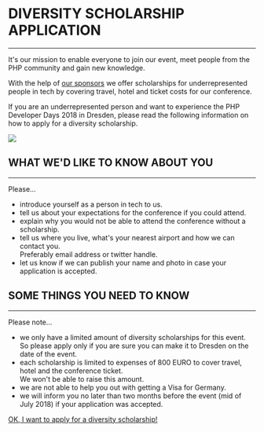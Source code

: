 # DIVERSITY SCHOLARSHIP APPLICATION

---

<div class="row blockspace">
    <div class="col-xs-9 col-sm-9 col-md-10 col-lg-10">
        <p>
            It's our mission to enable everyone to join our event, meet people from the PHP community and gain new knowledge.
        </p>
        <p>
            With the help of <a href="@baseUrl@/become-sponsor.html">our sponsors</a> we offer scholarships for underrepresented people in tech
            by covering travel, hotel and ticket costs for our conference.
        </p>
        <p>
            If you are an underrepresented person and want to experience the PHP Developer Days 2018 in Dresden, please read the 
            following information on how to apply for a diversity scholarship.
        </p>        
    </div>
    <div class="col-xs-3 col-sm-3 col-md-2 col-lg-2">
        <img src="@baseUrl@/assets/images/rainbowlephpant.png" class="img-responsive">
    </div>
</div>


## WHAT WE'D LIKE TO KNOW ABOUT YOU

---

Please...

* introduce yourself as a person in tech to us.
* tell us about your expectations for the conference if you could attend.
* explain why you would not be able to attend the conference without a scholarship.
* tell us where you live, what's your nearest airport and how we can contact you.  
  Preferably email address or twitter handle.
* let us know if we can publish your name and photo in case your application is accepted. 

## SOME THINGS YOU NEED TO KNOW 

---

Please note...

* we only have a limited amount of diversity scholarships for this event.
  So please apply only if you are sure you can make it to Dresden on the date of the event.
* each scholarship is limited to expenses of 800 EURO to cover travel, hotel and the conference ticket.   
  We won't be able to raise this amount.
* we are not able to help you out with getting a Visa for Germany.
* we will inform you no later than two months before the event (mid of July 2018) if your application was accepted.


<div class="text-center blockspace">
    <a href="mailto:orga@phpug-dresden.org?subject=PHPDD18%20DIVERSITY%20SCHOLARSHIP%20APPLICATION" 
        target="_blank" class="btn btn-lg btn-danger">
        OK, I want to apply for a diversity scholarship!
    </a>
</div>
 
